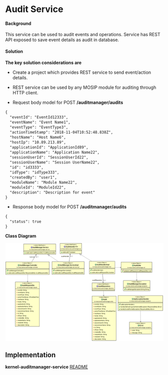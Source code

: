 # Audit Service

#### Background

This service can be used to audit events and operations. Service has REST API exposed to save event details as audit in database. 


#### Solution


**The key solution considerations are**


- Create a project which provides REST service to send event/action details.


- REST service can be used by any MOSIP module for auditing through HTTP client.


- Request body model for POST **/auditmanager/audits**


```
{
  "eventId": "EventId12333",
  "eventName": "Event Name1",
  "eventType": "EventType3",
  "actionTimeStamp": "2018-11-04T10:52:48.838Z",
  "hostName": "Host Name6",
  "hostIp": "10.89.213.89",
  "applicationId": "ApplicationId89",
  "applicationName": "Application Name22",
  "sessionUserId": "SessionUserId22",
  "sessionUserName": "Session UserName22",
  "id": "id3333",
  "idType": "idType333",
  "createdBy": "user1",
  "moduleName": "Module Name22",
  "moduleId": "ModuleId22",
  "description": "Description for event"
}
```



- Response body model for POST **/auditmanager/audits**

```
{
  "status": true
}
```
 





**Class Diagram**





![Class Diagram](_images/kernel-auditmanager-cd.png)



## Implementation


**kernel-auditmanager-service** [README](../../kernel/kernel-auditmanager-service/README.md)
